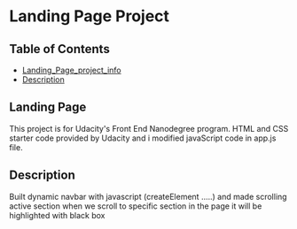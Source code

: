 # Landing Page Project

## Table of Contents

* [Landing_Page_project_info](#landing_page_project_info)
* [Description](#description)


## Landing Page
This project is for Udacity's Front End Nanodegree program. HTML and CSS starter code provided by Udacity and i modified javaScript code in app.js file.

## Description

Built dynamic navbar with javascript (createElement .....) and made scrolling active section when we scroll to specific section in the page it will be highlighted with black box
